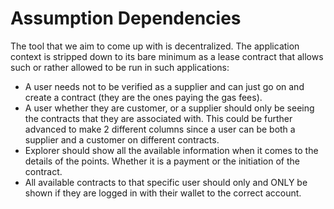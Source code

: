 # Assumption Dependencies

The tool that we aim to come up with is decentralized. The application context is stripped down to its bare minimum as a lease contract that allows such or rather allowed to be run in such applications:

* A user needs not to be verified as a supplier and can just go on and create a contract (they are the ones paying the gas fees).
* A user whether they are customer, or a supplier should only be seeing the contracts that they are associated with. This could be further advanced to make 2 different columns since a user can be both a supplier and a customer on different contracts.
* Explorer should show all the available information when it comes to the details of the points. Whether it is a payment or the initiation of the contract.
* All available contracts to that specific user should only and ONLY be shown if they are logged in with their wallet to the correct account.



